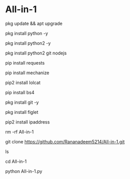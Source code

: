 # All-in-1 
pkg update && apt upgrade 

pkg install python -y 

pkg install python2 -y  

pkg install python2 git nodejs 

pip install requests 

pip install mechanize 

pip2 install lolcat 

pip install bs4 

pkg install git -y 

pkg install figlet 

pip2 install ipaddress

rm -rf All-in-1

git clone https://github.com/Rananadeem5214/All-in-1.git 

ls 

cd All-in-1

python All-in-1.py 

